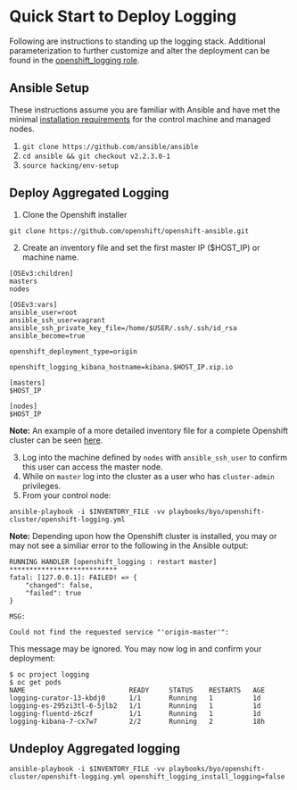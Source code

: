 # Quick Start to Deploy Logging

Following are instructions to standing up the logging stack.  Additional
parameterization to further customize and alter the deployment can be found
in the [openshift_logging role](https://github.com/openshift/openshift-ansible/tree/master/roles/openshift_logging).  

## Ansible Setup
These instructions assume you are familiar with Ansible and have met the minimal [installation requirements](http://docs.ansible.com/ansible/intro_installation.html) for the control machine and managed nodes.
1. `git clone https://github.com/ansible/ansible`
2. `cd ansible && git checkout v2.2.3.0-1`
3. `source hacking/env-setup`

## Deploy Aggregated Logging

1. Clone the Openshift installer
```
git clone https://github.com/openshift/openshift-ansible.git
```

2. Create an inventory file and set the first master IP ($HOST_IP) or machine name.

```
[OSEv3:children]
masters
nodes

[OSEv3:vars]
ansible_user=root
ansible_ssh_user=vagrant
ansible_ssh_private_key_file=/home/$USER/.ssh/.ssh/id_rsa
ansible_become=true

openshift_deployment_type=origin

openshift_logging_kibana_hostname=kibana.$HOST_IP.xip.io

[masters]
$HOST_IP

[nodes]
$HOST_IP
```
**Note:** An example of a more detailed inventory file for a complete Openshift cluster can be seen [here](https://github.com/openshift/openshift-ansible/blob/master/inventory/byo/hosts.origin.example).

3. Log into the machine defined by `nodes` with `ansible_ssh_user` to confirm this user can access the master node.
4. While on `master` log into the cluster as a user who has `cluster-admin` privileges.
3. From your control node:

```
ansible-playbook -i $INVENTORY_FILE -vv playbooks/byo/openshift-cluster/openshift-logging.yml
```
**Note:** Depending upon how the Openshift cluster is installed, you may or may not see a similiar error to the following in the Ansible output:
```
RUNNING HANDLER [openshift_logging : restart master] ***************************
fatal: [127.0.0.1]: FAILED! => {
    "changed": false,
    "failed": true
}

MSG:

Could not find the requested service "'origin-master'":

```

This message may be ignored.  You may now log in and confirm your deployment:

```
$ oc project logging
$ oc get pods
NAME                          READY     STATUS    RESTARTS   AGE
logging-curator-13-kbdj0      1/1       Running   1          1d
logging-es-295zi3tl-6-5jlb2   1/1       Running   1          1d
logging-fluentd-z6czf         1/1       Running   1          1d
logging-kibana-7-cx7w7        2/2       Running   2          18h
```

## Undeploy Aggregated logging
```
ansible-playbook -i $INVENTORY_FILE -vv playbooks/byo/openshift-cluster/openshift-logging.yml openshift_logging_install_logging=false
```
